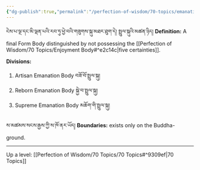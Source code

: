 ```yaml
---
{"dg-publish":true,"permalink":"/perfection-of-wisdom/70-topics/emanation-body/"}
---
```


ངེས་པ་ལྔ་དང་མི་ལྡན་པའི་རབ་ཏུ་ཕྱེ་བའི་གཟུགས་སྐུ་མཐར་ཐུག་དེ། སྤྲུལ་སྐུའི་མཚན་ཉིད། 
**Definition:** A final Form Body distinguished by not possessing the [[Perfection of Wisdom/70 Topics/Enjoyment Body#^e2c14c\|five certainties]].

**Divisions:**
1. Artisan Emanation Body བཟོ་བོ་སྤྲུལ་སྐུ།
2. Reborn Emanation Body སྐྱེ་བ་སྤྲུལ་སྐུ།
3. Supreme Emanation Body མཆོག་གི་སྤྲུལ་སྐུ།

ས་མཚམས་སངས་རྒྱས་ཀྱི་ས་ཁོ་ནར་ཡོད།
**Boundaries:** exists only on the Buddha-ground.

---
Up a level: [[Perfection of Wisdom/70 Topics/70 Topics#^9309ef\|70 Topics]]